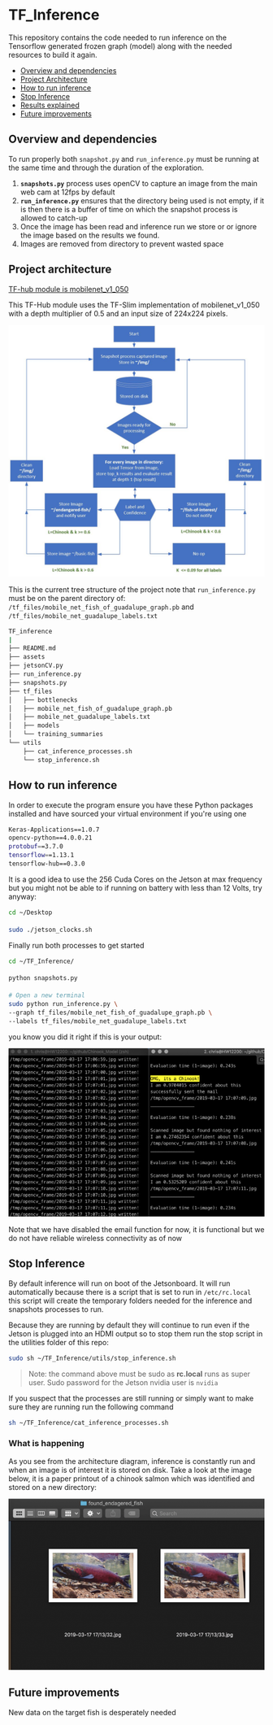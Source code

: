 # TF_Inference

This repository contains the code needed to run inference on the Tensorflow generated frozen graph (model) along with the needed resources to build it again.

- [Overview and dependencies](#overview-and-dependencies)
- [Project Architecture](#project-architecture)
- [How to run inference](#how-to-run-inference)
- [Stop Inference](#stop-inference)
- [Results explained](#what-is-happening)
- [Future improvements](#future-improvements)

## Overview and dependencies

To run properly both `snapshot.py` and `run_inference.py` must be running at the same time and through the duration of the exploration.

1. **`snapshots.py`** process uses openCV to capture an image from the main web cam at 12fps by default
2. **`run_inference.py`** ensures that the directory being used is not empty, if it is then there is a buffer of time on which the snapshot process is allowed to catch-up
3. Once the image has been read and inference run we store or or ignore the image based on the results we found.
4. Images are removed from directory to prevent wasted space

## Project architecture

[TF-hub module is mobilenet_v1_050](https://tfhub.dev/google/imagenet/mobilenet_v1_050_224/feature_vector/1)

This TF-Hub module uses the TF-Slim implementation of mobilenet_v1_050 with a depth multiplier of 0.5 and an input size of 224x224 pixels.

![img](assets/proc.JPG)

This is the current tree structure of the project note that `run_inference.py` must be on the parent directory of:
`/tf_files/mobile_net_fish_of_guadalupe_graph.pb` and `/tf_files/mobile_net_guadalupe_labels.txt`

~~~bash
TF_inference
|
├── README.md
├── assets
├── jetsonCV.py
├── run_inference.py
├── snapshots.py
├── tf_files
│   ├── bottlenecks
│   ├── mobile_net_fish_of_guadalupe_graph.pb
│   ├── mobile_net_guadalupe_labels.txt
│   ├── models
│   └── training_summaries
└── utils
    ├── cat_inference_processes.sh
    └── stop_inference.sh
~~~

## How to run inference

In order to execute the program ensure you have these Python packages installed and have sourced your virtual environment if you're using one

~~~bash
Keras-Applications==1.0.7
opencv-python==4.0.0.21
protobuf==3.7.0
tensorflow==1.13.1
tensorflow-hub==0.3.0
~~~

It is a good idea to use the 256 Cuda Cores on the Jetson at max frequency but you might not be able to if running on battery with less than 12 Volts, try anyway:

~~~bash
cd ~/Desktop

sudo ./jetson_clocks.sh
~~~

Finally run both processes to get started

~~~bash
cd ~/TF_Inference/

python snapshots.py

# Open a new terminal
sudo python run_inference.py \
--graph tf_files/mobile_net_fish_of_guadalupe_graph.pb \
--labels tf_files/mobile_net_guadalupe_labels.txt
~~~

you know you did it right if this is your output:

![img](assets/OMG-chinook-tztnic-768x505.png)

Note that we have disabled the email function for now, it is functional but we do not have reliable wireless connectivity as of now

## Stop Inference

By default inference will run on boot of the Jetsonboard. It will run automatically because there is a script that is set to run in `/etc/rc.local` this script will create the temporary folders needed for the inference and snapshots processes to run.

Because they are running by default they will continue to run even if the Jetson is plugged into an HDMI output so to stop them run the stop script in the utilities folder of this repo:

~~~bash
sudo sh ~/TF_Inference/utils/stop_inference.sh
~~~

>Note: the command above must be sudo as **rc.local** runs as super user. Sudo password for the Jetson nvidia user is `nvidia`

If you suspect that the processes are still running or simply want to make sure they are running run the following command

~~~bash
sh ~/TF_Inference/cat_inference_processes.sh
~~~

### What is happening

As you see from the architecture diagram, inference is constantly run and when an image is of interest it is stored on disk. Take a look at the image below, it is a paper printout of a chinook salmon which was identified and stored on a new directory:

![img](assets/Internet-Chinook-su2a4m-768x514.png)

## Future improvements

New data on the target fish is desperately needed
